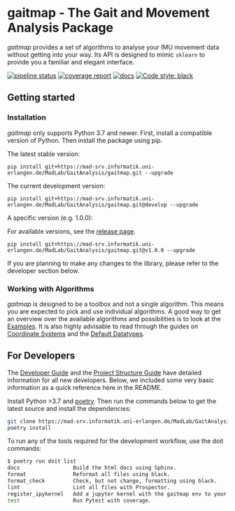 # gaitmap - The Gait and Movement Analysis Package

*gaitmap* provides a set of algorithms to analyse your IMU movement data without getting into your way.
Its API is designed to mimic `sklearn` to provide you a familiar and elegant interface.


[![pipeline status](https://mad-srv.informatik.uni-erlangen.de/MadLab/GaitAnalysis/gaitmap/badges/master/pipeline.svg)](https://mad-srv.informatik.uni-erlangen.de/MadLab/GaitAnalysis/gaitmap/-/commits/master)
[![coverage report](https://mad-srv.informatik.uni-erlangen.de/MadLab/GaitAnalysis/gaitmap/badges/master/coverage.svg)](https://mad-srv.informatik.uni-erlangen.de/MadLab/GaitAnalysis/gaitmap/-/commits/master)
[![docs](https://img.shields.io/badge/docs-online-green.svg)](http://MadLab.mad-pages.informatik.uni-erlangen.de/GaitAnalysis/gaitmap/README.html)
[![Code style: black](https://img.shields.io/badge/code%20style-black-000000.svg)](https://github.com/psf/black)

## Getting started

### Installation

*gaitmap* only supports Python 3.7 and newer.
First, install a compatible version of Python.
Then install the package using pip.

The latest stable version:
```
pip install git+https://mad-srv.informatik.uni-erlangen.de/MadLab/GaitAnalysis/gaitmap.git --upgrade
```

The current development version:
```
pip install git+https://mad-srv.informatik.uni-erlangen.de/MadLab/GaitAnalysis/gaitmap.git@develop --upgrade
```

A specific version (e.g. 1.0.0):

For available versions, see the [release page](https://mad-srv.informatik.uni-erlangen.de/MadLab/GaitAnalysis/gaitmap/-/releases).
```
pip install git+https://mad-srv.informatik.uni-erlangen.de/MadLab/GaitAnalysis/gaitmap.git@v1.0.0 --upgrade
```

If you are planning to make any changes to the library, please refer to the developer section below.

### Working with Algorithms

*gaitmap* is designed to be a toolbox and not a single algorithm.
This means you are expected to pick and use individual algorithms.
A good way to get an overview over the available algorithms and possibilities is to look at the
[Examples](http://madlab.mad-pages.informatik.uni-erlangen.de/GaitAnalysis/gaitmap/auto_examples/index.html).
It is also highly advisable to read through the guides on
[Coordinate Systems](http://madlab.mad-pages.informatik.uni-erlangen.de/GaitAnalysis/gaitmap/guides/Coordinate-Systems.html)
and the
[Default Datatypes](http://madlab.mad-pages.informatik.uni-erlangen.de/GaitAnalysis/gaitmap/guides/Gaitmap-Datatypes.html).

## For Developers

The [Developer Guide](http://madlab.mad-pages.informatik.uni-erlangen.de/GaitAnalysis/gaitmap/guides/Development-Guide.html)
and the
[Project Structure Guide](http://madlab.mad-pages.informatik.uni-erlangen.de/GaitAnalysis/gaitmap/guides/Project-Structure.html)
have detailed information for all new developers.
Below, we included some very basic information as a quick reference here in the README.

Install Python >3.7 and [poetry](https://python-poetry.org).
Then run the commands below to get the latest source and install the dependencies:

```bash
git clone https://mad-srv.informatik.uni-erlangen.de/MadLab/GaitAnalysis/gaitmap.git
poetry install
```

To run any of the tools required for the development workflow, use the doit commands:

```bash
$ poetry run doit list
docs                 Build the html docs using Sphinx.
format               Reformat all files using black.
format_check         Check, but not change, formatting using black.
lint                 Lint all files with Prospector.
register_ipykernel   Add a jupyter kernel with the gaitmap env to your local install.
test                 Run Pytest with coverage.
```

